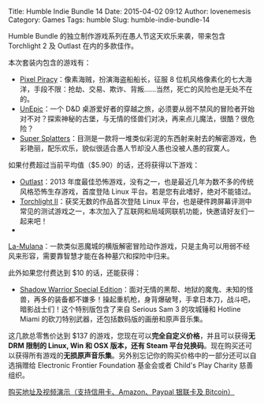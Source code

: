 Title: Humble Indie Bundle 14
Date: 2015-04-02 09:12
Author: lovenemesis
Category: Games
Tags: humble
Slug: humble-indie-bundle-14

Humble Bundle 的独立制作游戏系列在愚人节这天欢乐来袭，带来包含
Torchlight 2 及 Outlast 在内的多款佳作。

本次套装内包含的游戏有：

* [Pixel
Piracy](http://www.quadrodelta.com/)：像素海贼，扮演海盗船船长，征服 8
位机风格像素化的七大海洋，手段不限：抢劫、交易、欺诈、背叛……当然，死亡的风险也是无处不在的。  
* [UnEpic](http://www.unepicgame.com/en/game.html)：一个 D&D
桌游爱好者的穿越之旅，必须要从弱不禁风的冒险者开始对不对？探索神秘的古堡，与无情的怪兽们对决，再来点儿魔法，很酷？很危险？  
* [Super
Splatters](http://spikysnail.com/)：目测是一款将一堆类似彩泥的东西射来射去的解密游戏，色彩艳丽，配乐欢乐，貌似很适合愚人节却没人愚也没被人愚的寂寞人。

如果付费超过当前平均值（$5.90）的话，还将获得以下游戏：

* [Outlast](http://redbarrelsgames.com/)：2013
年度最佳恐怖游戏，没有之一，也是最近几年为数不多的传统风格恐怖生存游戏，首度登陆
Linux 平台。若是您有此嗜好，绝对不能错过。  
* [Torchlight
II](http://www.torchlight2game.com/)：获奖无数的作品首次登陆 Linux
平台，也是硬件跨屏幕评测中常见的测试游戏之一，本次加入了互联网和局域网联机功能，快邀请好友们一起来吧！  
*
[La-Mulana](http://la-mulana.com/)：一款类似恶魔城的横版解密冒险动作游戏，只是主角可以用弱不经风来形容，需要靠智慧才能在各种墓穴和探险中归来。

此外如果您付费达到 $10 的话，还能获得：

* [Shadow Warrior Special
Edition](http://flyingwildhog.com/)：面对无情的黑帮、地狱的魔鬼、未知的怪兽，再多的装备都不嫌多！操起重机枪，身背爆破弩，手拿日本刀，战斗吧，暗影战士们！这个特别版包含了来自
Serious Sam 3 的攻城锤和 Hotline Miami
的砍刀特别武器，还包括数码版的画册和原声音乐集。

这几款总零售价达到 $137
的游戏，您现在可以**完全自定义价格**，并且可以获得**无 DRM 限制的
Linux, Win 和 OSX 版本，还有 Steam
平台兑换码**。现在购买还可以获得所有游戏的**无损原声音乐集**。另外别忘记你的购买价格中的一部分还可以自选捐赠给
Electronic Frontier Foundation 基金会或者 Child's Play Charity
慈善组织。

[购买地址及视频演示（支持信用卡、Amazon、Paypal 银联卡及
Bitcoin）](https://www.humblebundle.com/)
